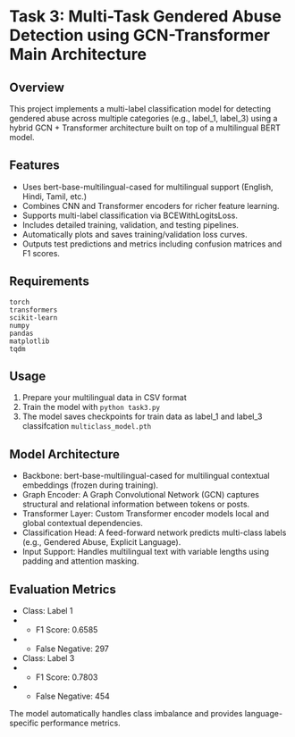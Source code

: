 # Task 3: Multi-Task Gendered Abuse Detection using GCN-Transformer Main Architecture
 
## Overview
This project implements a multi-label classification model for detecting gendered abuse across multiple categories (e.g., label_1, label_3) using a hybrid GCN + Transformer architecture built on top of a multilingual BERT model.

## Features
- Uses bert-base-multilingual-cased for multilingual support (English, Hindi, Tamil, etc.)
- Combines CNN and Transformer encoders for richer feature learning.
- Supports multi-label classification via BCEWithLogitsLoss.
- Includes detailed training, validation, and testing pipelines.
- Automatically plots and saves training/validation loss curves.
- Outputs test predictions and metrics including confusion matrices and F1 scores.

## Requirements
```
torch
transformers
scikit-learn
numpy
pandas
matplotlib
tqdm
```
## Usage
1. Prepare your multilingual data in CSV format
2. Train the model with `python task3.py`
3. The model saves checkpoints for train data as label_1 and label_3 classifcation `multiclass_model.pth`

## Model Architecture
- Backbone: bert-base-multilingual-cased for multilingual contextual embeddings (frozen during training).
- Graph Encoder: A Graph Convolutional Network (GCN) captures structural and relational information between tokens or posts.
- Transformer Layer: Custom Transformer encoder models local and global contextual dependencies.
- Classification Head: A feed-forward network predicts multi-class labels (e.g., Gendered Abuse, Explicit Language).
- Input Support: Handles multilingual text with variable lengths using padding and attention masking.

## Evaluation Metrics
- Class: Label 1
- - F1 Score: 0.6585
- - False Negative: 297 
- Class: Label 3
- - F1 Score: 0.7803
- - False Negative: 454

The model automatically handles class imbalance and provides language-specific performance metrics.
